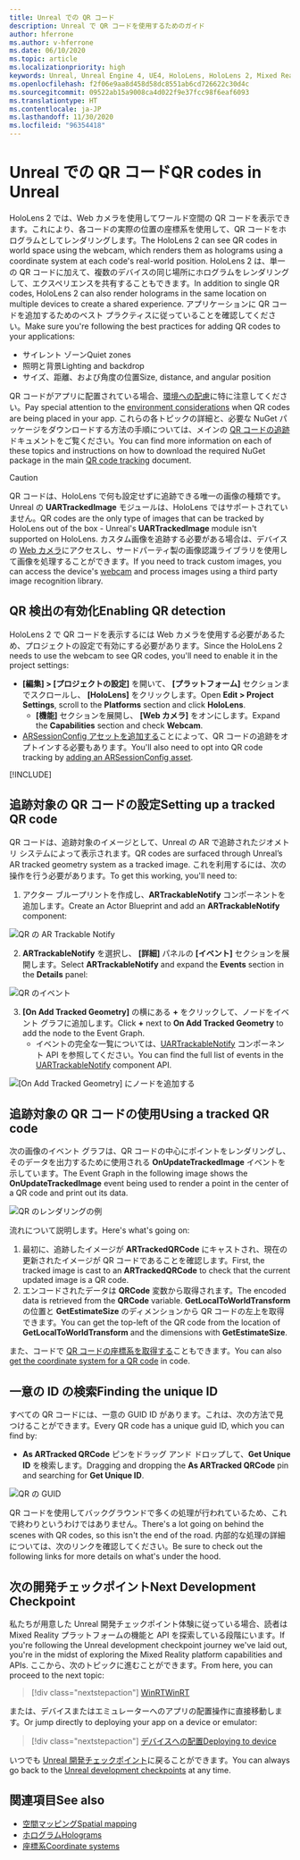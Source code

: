 ```yaml
---
title: Unreal での QR コード
description: Unreal で QR コードを使用するためのガイド
author: hferrone
ms.author: v-hferrone
ms.date: 06/10/2020
ms.topic: article
ms.localizationpriority: high
keywords: Unreal, Unreal Engine 4, UE4, HoloLens, HoloLens 2, Mixed Reality, 開発, 機能, ドキュメント, ガイド, ホログラム, QR コード, Mixed Reality ヘッドセット, Windows Mixed Reality ヘッドセット, 仮想現実ヘッドセット
ms.openlocfilehash: f2f06e9aa8d458d58dc8551ab6cd726622c30d4c
ms.sourcegitcommit: 09522ab15a9008ca4d022f9e37fcc98f6eaf6093
ms.translationtype: HT
ms.contentlocale: ja-JP
ms.lasthandoff: 11/30/2020
ms.locfileid: "96354418"
---
```

# <a name="qr-codes-in-unreal"></a><span data-ttu-id="a4abd-104">Unreal での QR コード</span><span class="sxs-lookup"><span data-stu-id="a4abd-104">QR codes in Unreal</span></span>

<span data-ttu-id="a4abd-105">HoloLens 2 では、Web カメラを使用してワールド空間の QR コードを表示できます。これにより、各コードの実際の位置の座標系を使用して、QR コードをホログラムとしてレンダリングします。</span><span class="sxs-lookup"><span data-stu-id="a4abd-105">The HoloLens 2 can see QR codes in world space using the webcam, which renders them as holograms using a coordinate system at each code's real-world position.</span></span>  <span data-ttu-id="a4abd-106">HoloLens 2 は、単一の QR コードに加えて、複数のデバイスの同じ場所にホログラムをレンダリングして、エクスペリエンスを共有することもできます。</span><span class="sxs-lookup"><span data-stu-id="a4abd-106">In addition to single QR codes, HoloLens 2 can also render holograms in the same location on multiple devices to create a shared experience.</span></span> <span data-ttu-id="a4abd-107">アプリケーションに QR コードを追加するためのベスト プラクティスに従っていることを確認してください。</span><span class="sxs-lookup"><span data-stu-id="a4abd-107">Make sure you're following the best practices for adding QR codes to your applications:</span></span>

- <span data-ttu-id="a4abd-108">サイレント ゾーン</span><span class="sxs-lookup"><span data-stu-id="a4abd-108">Quiet zones</span></span>
- <span data-ttu-id="a4abd-109">照明と背景</span><span class="sxs-lookup"><span data-stu-id="a4abd-109">Lighting and backdrop</span></span>
- <span data-ttu-id="a4abd-110">サイズ、距離、および角度の位置</span><span class="sxs-lookup"><span data-stu-id="a4abd-110">Size, distance, and angular position</span></span>

<span data-ttu-id="a4abd-111">QR コードがアプリに配置されている場合、[環境への配慮](../../environment-considerations-for-hololens.md)に特に注意してください。</span><span class="sxs-lookup"><span data-stu-id="a4abd-111">Pay special attention to the [environment considerations](../../environment-considerations-for-hololens.md) when QR codes are being placed in your app.</span></span> <span data-ttu-id="a4abd-112">これらの各トピックの詳細と、必要な NuGet パッケージをダウンロードする方法の手順については、メインの [QR コードの追跡](../platform-capabilities-and-apis/qr-code-tracking.md)ドキュメントをご覧ください。</span><span class="sxs-lookup"><span data-stu-id="a4abd-112">You can find more information on each of these topics and instructions on how to download the required NuGet package in the main [QR code tracking](../platform-capabilities-and-apis/qr-code-tracking.md) document.</span></span>

> [!CAUTION]
> <span data-ttu-id="a4abd-113">QR コードは、HoloLens で何も設定せずに追跡できる唯一の画像の種類です。Unreal の **UARTrackedImage** モジュールは、HoloLens ではサポートされていません。</span><span class="sxs-lookup"><span data-stu-id="a4abd-113">QR codes are the only type of images that can be tracked by HoloLens out of the box - Unreal's **UARTrackedImage** module isn't supported on HoloLens.</span></span> <span data-ttu-id="a4abd-114">カスタム画像を追跡する必要がある場合は、デバイスの [Web カメラ](unreal-hololens-camera.md)にアクセスし、サードパーティ製の画像認識ライブラリを使用して画像を処理することができます。</span><span class="sxs-lookup"><span data-stu-id="a4abd-114">If you need to track custom images, you can access the device's [webcam](unreal-hololens-camera.md) and process images using a third party image recognition library.</span></span> 

## <a name="enabling-qr-detection"></a><span data-ttu-id="a4abd-115">QR 検出の有効化</span><span class="sxs-lookup"><span data-stu-id="a4abd-115">Enabling QR detection</span></span>
<span data-ttu-id="a4abd-116">HoloLens 2 で QR コードを表示するには Web カメラを使用する必要があるため、プロジェクトの設定で有効にする必要があります。</span><span class="sxs-lookup"><span data-stu-id="a4abd-116">Since the HoloLens 2 needs to use the webcam to see QR codes, you'll need to enable it in the project settings:</span></span>
- <span data-ttu-id="a4abd-117">**[編集] > [プロジェクトの設定]** を開いて、 **[プラットフォーム]** セクションまでスクロールし、 **[HoloLens]** をクリックします。</span><span class="sxs-lookup"><span data-stu-id="a4abd-117">Open **Edit > Project Settings**, scroll to the **Platforms** section and click **HoloLens**.</span></span>
    + <span data-ttu-id="a4abd-118">**[機能]** セクションを展開し、 **[Web カメラ]** をオンにします。</span><span class="sxs-lookup"><span data-stu-id="a4abd-118">Expand the **Capabilities** section and check **Webcam**.</span></span>  
- <span data-ttu-id="a4abd-119">[ARSessionConfig アセットを追加する](https://docs.microsoft.com/windows/mixed-reality/unreal-uxt-ch3#adding-the-session-asset)ことによって、QR コードの追跡をオプトインする必要もあります。</span><span class="sxs-lookup"><span data-stu-id="a4abd-119">You'll also need to opt into QR code tracking by [adding an ARSessionConfig asset](https://docs.microsoft.com/windows/mixed-reality/unreal-uxt-ch3#adding-the-session-asset).</span></span>

[!INCLUDE[](includes/tabs-qr-codes.md)]

## <a name="setting-up-a-tracked-qr-code"></a><span data-ttu-id="a4abd-120">追跡対象の QR コードの設定</span><span class="sxs-lookup"><span data-stu-id="a4abd-120">Setting up a tracked QR code</span></span>

<span data-ttu-id="a4abd-121">QR コードは、追跡対象のイメージとして、Unreal の AR で追跡されたジオメトリ システムによって表示されます。</span><span class="sxs-lookup"><span data-stu-id="a4abd-121">QR codes are surfaced through Unreal’s AR tracked geometry system as a tracked image.</span></span> <span data-ttu-id="a4abd-122">これを利用するには、次の操作を行う必要があります。</span><span class="sxs-lookup"><span data-stu-id="a4abd-122">To get this working, you'll need to:</span></span>
1. <span data-ttu-id="a4abd-123">アクター ブループリントを作成し、**ARTrackableNotify** コンポーネントを追加します。</span><span class="sxs-lookup"><span data-stu-id="a4abd-123">Create an Actor Blueprint and add an **ARTrackableNotify** component:</span></span>

![QR の AR Trackable Notify](images/unreal-spatialmapping-artrackablenotify.PNG)

2. <span data-ttu-id="a4abd-125">**ARTrackableNotify** を選択し、 **[詳細]** パネルの **[イベント]** セクションを展開します。</span><span class="sxs-lookup"><span data-stu-id="a4abd-125">Select **ARTrackableNotify** and expand the **Events** section in the **Details** panel:</span></span>

![QR のイベント](images/unreal-spatialmapping-events.PNG)

3. <span data-ttu-id="a4abd-127">**[On Add Tracked Geometry]** の横にある **+** をクリックして、ノードをイベント グラフに追加します。</span><span class="sxs-lookup"><span data-stu-id="a4abd-127">Click **+** next to **On Add Tracked Geometry** to add the node to the Event Graph.</span></span>
    - <span data-ttu-id="a4abd-128">イベントの完全な一覧については、[UARTrackableNotify](https://docs.unrealengine.com/API/Runtime/AugmentedReality/UARTrackableNotifyComponent/index.html) コンポーネント API を参照してください。</span><span class="sxs-lookup"><span data-stu-id="a4abd-128">You can find the full list of events in the [UARTrackableNotify](https://docs.unrealengine.com/API/Runtime/AugmentedReality/UARTrackableNotifyComponent/index.html) component API.</span></span>

![[On Add Tracked Geometry] にノードを追加する](images/unreal-qr-codes-tracked-geometry.png)

## <a name="using-a-tracked-qr-code"></a><span data-ttu-id="a4abd-130">追跡対象の QR コードの使用</span><span class="sxs-lookup"><span data-stu-id="a4abd-130">Using a tracked QR code</span></span>
<span data-ttu-id="a4abd-131">次の画像のイベント グラフは、QR コードの中心にポイントをレンダリングし、そのデータを出力するために使用される **OnUpdateTrackedImage** イベントを示しています。</span><span class="sxs-lookup"><span data-stu-id="a4abd-131">The Event Graph in the following image shows the **OnUpdateTrackedImage** event being used to render a point in the center of a QR code and print out its data.</span></span>

![QR のレンダリングの例](images/unreal-qr-render.PNG)

<span data-ttu-id="a4abd-133">流れについて説明します。</span><span class="sxs-lookup"><span data-stu-id="a4abd-133">Here's what's going on:</span></span>
1. <span data-ttu-id="a4abd-134">最初に、追跡したイメージが **ARTrackedQRCode** にキャストされ、現在の更新されたイメージが QR コードであることを確認します。</span><span class="sxs-lookup"><span data-stu-id="a4abd-134">First, the tracked image is cast to an **ARTrackedQRCode** to check that the current updated image is a QR code.</span></span>  
2. <span data-ttu-id="a4abd-135">エンコードされたデータは **QRCode** 変数から取得されます。</span><span class="sxs-lookup"><span data-stu-id="a4abd-135">The encoded data is retrieved from the **QRCode** variable.</span></span> <span data-ttu-id="a4abd-136">**GetLocalToWorldTransform** の位置と **GetEstimateSize** のディメンションから QR コードの左上を取得できます。</span><span class="sxs-lookup"><span data-stu-id="a4abd-136">You can get the top-left of the QR code from the location of **GetLocalToWorldTransform** and the dimensions with **GetEstimateSize**.</span></span>

<span data-ttu-id="a4abd-137">また、コードで [QR コードの座標系を取得する](https://docs.microsoft.com/windows/mixed-reality/qr-code-tracking#getting-the-coordinate-system-for-a-qr-code)こともできます。</span><span class="sxs-lookup"><span data-stu-id="a4abd-137">You can also [get the coordinate system for a QR code](https://docs.microsoft.com/windows/mixed-reality/qr-code-tracking#getting-the-coordinate-system-for-a-qr-code) in code.</span></span>

## <a name="finding-the-unique-id"></a><span data-ttu-id="a4abd-138">一意の ID の検索</span><span class="sxs-lookup"><span data-stu-id="a4abd-138">Finding the unique ID</span></span>
<span data-ttu-id="a4abd-139">すべての QR コードには、一意の GUID ID があります。これは、次の方法で見つけることができます。</span><span class="sxs-lookup"><span data-stu-id="a4abd-139">Every QR code has a unique guid ID, which you can find by:</span></span>
- <span data-ttu-id="a4abd-140">**As ARTracked QRCode** ピンをドラッグ アンド ドロップして、**Get Unique ID** を検索します。</span><span class="sxs-lookup"><span data-stu-id="a4abd-140">Dragging and dropping the **As ARTracked QRCode**  pin and searching for **Get Unique ID**.</span></span>

![QR の GUID](images/unreal-qr-guid.PNG)

<span data-ttu-id="a4abd-142">QR コードを使用してバックグラウンドで多くの処理が行われているため、これで終わりというわけではありません。</span><span class="sxs-lookup"><span data-stu-id="a4abd-142">There's a lot going on behind the scenes with QR codes, so this isn't the end of the road.</span></span> <span data-ttu-id="a4abd-143">内部的な処理の詳細については、次のリンクを確認してください。</span><span class="sxs-lookup"><span data-stu-id="a4abd-143">Be sure to check out the following links for more details on what's under the hood.</span></span>

## <a name="next-development-checkpoint"></a><span data-ttu-id="a4abd-144">次の開発チェックポイント</span><span class="sxs-lookup"><span data-stu-id="a4abd-144">Next Development Checkpoint</span></span>

<span data-ttu-id="a4abd-145">私たちが用意した Unreal 開発チェックポイント体験に従っている場合、読者は Mixed Reality プラットフォームの機能と API を探索している段階にいます。</span><span class="sxs-lookup"><span data-stu-id="a4abd-145">If you're following the Unreal development checkpoint journey we've laid out, you're in the midst of exploring the Mixed Reality platform capabilities and APIs.</span></span> <span data-ttu-id="a4abd-146">ここから、次のトピックに進むことができます。</span><span class="sxs-lookup"><span data-stu-id="a4abd-146">From here, you can proceed to the next topic:</span></span>

> [!div class="nextstepaction"]
> [<span data-ttu-id="a4abd-147">WinRT</span><span class="sxs-lookup"><span data-stu-id="a4abd-147">WinRT</span></span>](unreal-winRT.md)

<span data-ttu-id="a4abd-148">または、デバイスまたはエミュレーターへのアプリの配置操作に直接移動します。</span><span class="sxs-lookup"><span data-stu-id="a4abd-148">Or jump directly to deploying your app on a device or emulator:</span></span>

> [!div class="nextstepaction"]
> [<span data-ttu-id="a4abd-149">デバイスへの配置</span><span class="sxs-lookup"><span data-stu-id="a4abd-149">Deploying to device</span></span>](unreal-deploying.md)

<span data-ttu-id="a4abd-150">いつでも [Unreal 開発チェックポイント](unreal-development-overview.md#3-platform-capabilities-and-apis)に戻ることができます。</span><span class="sxs-lookup"><span data-stu-id="a4abd-150">You can always go back to the [Unreal development checkpoints](unreal-development-overview.md#3-platform-capabilities-and-apis) at any time.</span></span>

## <a name="see-also"></a><span data-ttu-id="a4abd-151">関連項目</span><span class="sxs-lookup"><span data-stu-id="a4abd-151">See also</span></span>
* [<span data-ttu-id="a4abd-152">空間マッピング</span><span class="sxs-lookup"><span data-stu-id="a4abd-152">Spatial mapping</span></span>](../../design/spatial-mapping.md)
* [<span data-ttu-id="a4abd-153">ホログラム</span><span class="sxs-lookup"><span data-stu-id="a4abd-153">Holograms</span></span>](../../discover/hologram.md)
* [<span data-ttu-id="a4abd-154">座標系</span><span class="sxs-lookup"><span data-stu-id="a4abd-154">Coordinate systems</span></span>](../../design/coordinate-systems.md)
